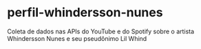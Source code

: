 # perfil-whindersson-nunes
Coleta de dados nas APIs do YouTube e do Spotify sobre o artista Whindersson Nunes e seu pseudônimo Lil Whind
